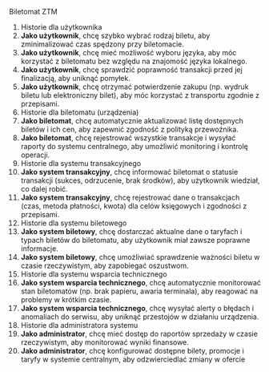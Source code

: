 Biletomat ZTM
1. Historie dla użytkownika
1. **Jako użytkownik**, chcę szybko wybrać rodzaj biletu, aby zminimalizować czas 
spędzony przy biletomacie.
2. **Jako użytkownik**, chcę mieć możliwość wyboru języka, aby móc korzystać z 
biletomatu bez względu na znajomość języka lokalnego.
3. **Jako użytkownik**, chcę sprawdzić poprawność transakcji przed jej finalizacją, 
aby uniknąć pomyłek.
4. **Jako użytkownik**, chcę otrzymać potwierdzenie zakupu (np. wydruk biletu lub 
elektroniczny bilet), aby móc korzystać z transportu zgodnie z przepisami.
2. Historie dla biletomatu (urządzenia)
1. **Jako biletomat**, chcę automatycznie aktualizować listę dostępnych biletów i ich 
cen, aby zapewnić zgodność z polityką przewoźnika.
2. **Jako biletomat**, chcę rejestrować wszystkie transakcje i wysyłać raporty do 
systemu centralnego, aby umożliwić monitoring i kontrolę operacji.
3. Historie dla systemu transakcyjnego
1. **Jako system transakcyjny**, chcę informować biletomat o statusie transakcji 
(sukces, odrzucenie, brak środków), aby użytkownik wiedział, co dalej robić.
2. **Jako system transakcyjny**, chcę rejestrować dane o transakcjach (czas, 
metoda płatności, kwota) dla celów księgowych i zgodności z przepisami.
4. Historie dla systemu biletowego
1. **Jako system biletowy**, chcę dostarczać aktualne dane o taryfach i typach 
biletów do biletomatu, aby użytkownik miał zawsze poprawne informacje.
2. **Jako system biletowy**, chcę umożliwiać sprawdzenie ważności biletu w czasie 
rzeczywistym, aby zapobiegać oszustwom.
5. Historie dla systemu wsparcia technicznego
1. **Jako system wsparcia technicznego**, chcę automatycznie monitorować stan 
biletomatów (np. brak papieru, awaria terminala), aby reagować na problemy w 
krótkim czasie.
2. **Jako system wsparcia technicznego**, chcę wysyłać alerty o błędach i 
anomaliach do serwisu, aby uniknąć przestojów w działaniu urządzenia.
6. Historie dla administratora systemu
1. **Jako administrator**, chcę mieć dostęp do raportów sprzedaży w czasie 
rzeczywistym, aby monitorować wyniki finansowe.
2. **Jako administrator**, chcę konfigurować dostępne bilety, promocje i taryfy w 
systemie centralnym, aby odzwierciedlać zmiany w ofercie